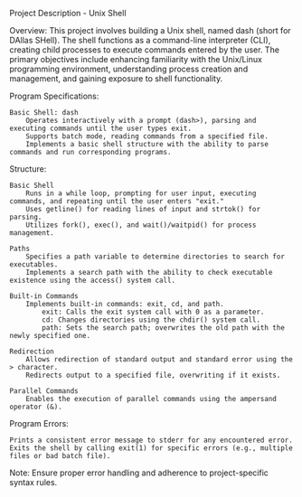 Project Description - Unix Shell

Overview:
This project involves building a Unix shell, named dash (short for DAllas SHell). The shell functions as a command-line interpreter (CLI), creating child processes to execute commands entered by the user. The primary objectives include enhancing familiarity with the Unix/Linux programming environment, understanding process creation and management, and gaining exposure to shell functionality.

Program Specifications:

    Basic Shell: dash
        Operates interactively with a prompt (dash>), parsing and executing commands until the user types exit.
        Supports batch mode, reading commands from a specified file.
        Implements a basic shell structure with the ability to parse commands and run corresponding programs.

Structure:

    Basic Shell
        Runs in a while loop, prompting for user input, executing commands, and repeating until the user enters "exit."
        Uses getline() for reading lines of input and strtok() for parsing.
        Utilizes fork(), exec(), and wait()/waitpid() for process management.

    Paths
        Specifies a path variable to determine directories to search for executables.
        Implements a search path with the ability to check executable existence using the access() system call.

    Built-in Commands
        Implements built-in commands: exit, cd, and path.
            exit: Calls the exit system call with 0 as a parameter.
            cd: Changes directories using the chdir() system call.
            path: Sets the search path; overwrites the old path with the newly specified one.

    Redirection
        Allows redirection of standard output and standard error using the > character.
        Redirects output to a specified file, overwriting if it exists.

    Parallel Commands
        Enables the execution of parallel commands using the ampersand operator (&).

Program Errors:

    Prints a consistent error message to stderr for any encountered error.
    Exits the shell by calling exit(1) for specific errors (e.g., multiple files or bad batch file).

Note:
Ensure proper error handling and adherence to project-specific syntax rules.
